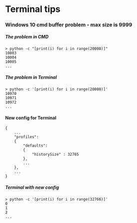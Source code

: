 # Terminal tips

### Windows 10 cmd buffer problem - max size is 9999
##### The problem in CMD
```Cmd
> python -c "[print(i) for i in range(20000)]"
10003
10004
10005
...
```
##### The problem in Terminal
```Terminal
> python -c '[print(i) for i in range(20000)]'
10970
10971
10972
...
```
#### New config for Terminal
```Config
{
    ...
    "profiles":
    {
        "defaults":
        {
            "historySize" : 32765
        },
        ...
    },
    ...
}
```
##### Terminal with new config
```Terminal
> python -c '[print(i) for i in range(32766)]'
0
1
2
...
```
